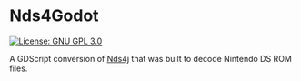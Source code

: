 # Nds4Godot

[![License: GNU GPL 3.0](https://img.shields.io/github/license/RoadrunnerWMC/ndspy.svg?logo=gnu&logoColor=white)](https://www.gnu.org/licenses/gpl-3.0)

A GDScript conversion of [Nds4j](https://github.com/turtleisaac/Nds4j) that was built to decode Nintendo DS ROM files.
